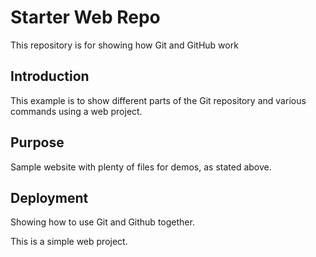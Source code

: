 # Starter Web Repo

This repository is for showing how Git and GitHub work

## Introduction

This example is to show different parts of the Git repository and various commands using a web project.

## Purpose

Sample website with plenty of files for demos, as stated above.

## Deployment

Showing how to use Git and Github together.

This is a simple web project.